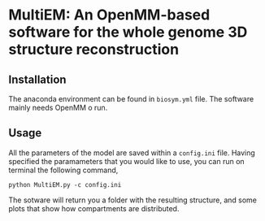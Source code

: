 # MultiEM: An OpenMM-based software for the whole genome 3D structure reconstruction

## Installation
The anaconda environment can be found in `biosym.yml` file. The software mainly needs OpenMM o run.

## Usage
All the parameters of the model are saved within a `config.ini` file. Having specified the paramameters that you would like to use, you can run on terminal the following command,

```
python MultiEM.py -c config.ini
```

The sotware will return you a folder with the resulting structure, and some plots that show how compartments are distributed.
